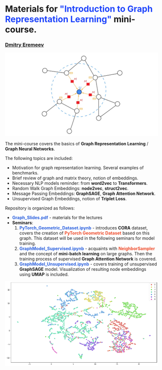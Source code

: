 # Materials for <font color=#1F45FC> "Introduction to Graph Representation Learning" </font> mini-course.

### <a href="https://github.com/d-eremeev/">Dmitry Eremeev</a>
<img src="Seminars/pictures/MP.jpg" width=700>

The mini-course covers the basics of **Graph Representation Learning** / **Graph Neural Networks**. 

The following topics are included:
- Motivation for graph representation learning. Several examples of benchmarks.
- Brief review of graph and matrix theory, notion of embeddings.
- Necessary NLP models reminder: from **word2vec** to **Transformers**. 
- Random Walk Graph Embeddings: **node2vec**, **struct2vec**.
- Message Passing Embeddings: **GraphSAGE**, **Graph Attention Network**.
- Unsupervised Graph Embeddings, notion of **Triplet Loss**.

Repository is organized as follows:
- <font color=#2B60DE>**Graph_Slides.pdf** </font> - materials for the lectures
- **Seminars**:
    1. <font color=#2B60DE>**PyTorch_Geometric_Dataset.ipynb**</font> - introduces **CORA** dataset, covers the creation of <font color=#EE4C2C>**PyTorch Geometric Dataset**</font> based on this graph. This dataset will be used in the following seminars for model training.
    2. <font color=#2B60DE>**GraphModel_Supervised.ipynb**</font> - acquaints with <font color=#EE4C2C>**NeighborSampler**</font> and the concept of **mini-batch learning** on large graphs. Then the training process of supervised **Graph Attention Network** is covered.
    3. <font color=#2B60DE>**GraphModel_Unsupervised.ipynb**</font> - covers training of unsupervised **GraphSAGE** model. Visualization of resulting node embeddings using **UMAP** is included.
  
<img src="Seminars/pictures/CORA embeddings.png" width=700>
